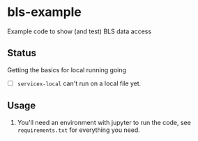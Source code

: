 # bls-example

Example code to show (and test) BLS data access

## Status

Getting the basics for local running going

- [ ] `servicex-local` can't run on a local file yet.

## Usage

1. You'll need an environment with jupyter to run the code, see `requirements.txt` for everything you need.